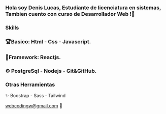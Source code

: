 ### Hola soy Denis Lucas, Estudiante de licenciatura en sistemas, Tambien cuento con curso de Desarrollador Web !👋
### Skills
### 🏆Basico: Html  - Css - Javascript.
### 👾Framework: Reactjs.
### ⚙️ PostgreSql - Nodejs - Git&GitHub.


### Otras Herramientas 

✨ Boostrap - Sass -  Tailwind



webcodingw@gmail.com 📧


